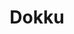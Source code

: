 ---
blog: https://dokku.github.io/
codehost: https://github.com/dokku/dokku
logohandle: dokku
sort: dokku
title: Dokku
website: http://dokku.viewdocs.io/dokku/
---
